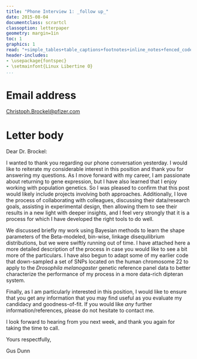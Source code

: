 ```yaml
---
title: "Phone Interview 1: _follow up_"
date: 2015-08-04
documentclass: scrartcl
classoption: letterpaper
geometry: margin=1in
toc: 1
graphics: 1
read: "+simple_tables+table_captions+footnotes+inline_notes+fenced_code_blocks+fenced_code_attributes+fancy_lists+definition_lists+superscript+subscript+tex_math_dollars"
header-includes: 
- \usepackage{fontspec}
- \setmainfont{Linux Libertine O}
...
```



# Email address #


Christoph.Brockel@pfizer.com  


# Letter body #


Dear Dr. Brockel:

I wanted to thank you regarding our phone conversation yesterday. I would like to reiterate my considerable interest in this position and thank you for answering my questions. As I move forward with my career, I am passionate about returning to gene expression, but I have also learned that I enjoy working with population genetics. So I was pleased to confirm that this post would likely include projects involving both approaches. Additionally, I love the process of collaborating with colleagues, discussing their data/research goals, assisting in experimental design, then allowing them to see their results in a new light with deeper insights, and I feel very strongly that it is a process for which I have developed the right tools to do well.

We discussed briefly my work using Bayesian methods to learn the shape parameters of the Beta-modeled, bin-wise, linkage disequilibrium distributions, but we were swiftly running out of time. I have attached here a more detailed description of the process in case you would like to see a bit more of the particulars. I have also begun to adapt some of my earlier code that down-sampled a set of SNPs located on the human chromosome 22 to apply to the _Drosophila melanogaster_ genetic reference panel data to better characterize the performance of my process in a more data-rich dipteran system.

Finally, as I am particularly interested in this position, I would like to ensure that you get any information that you may find useful as you evaluate my candidacy and goodness-of-fit. If you would like _any_ further information/references, please do not hesitate to contact me. 

I look forward to hearing from you next week, and thank you again for taking the time to call.


Yours respectfully,

Gus Dunn


